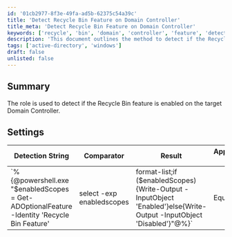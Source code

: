 ```yaml
---
id: '01cb2977-8f3e-49fa-ad5b-62375c54a39c'
title: 'Detect Recycle Bin Feature on Domain Controller'
title_meta: 'Detect Recycle Bin Feature on Domain Controller'
keywords: ['recycle', 'bin', 'domain', 'controller', 'feature', 'detection']
description: 'This document outlines the method to detect if the Recycle Bin feature is enabled on a target Domain Controller using a specific detection string and provides details on the applicable operating system.'
tags: ['active-directory', 'windows']
draft: false
unlisted: false
---
```

## Summary

The role is used to detect if the Recycle Bin feature is enabled on the target Domain Controller.

## Settings

| Detection String                                                                                                                                                     | Comparator | Result  | Applicable OS |
|----------------------------------------------------------------------------------------------------------------------------------------------------------------------|------------|---------|----------------|
| `%\{@powershell.exe "$enabledScopes = Get-ADOptionalFeature -Identity 'Recycle Bin Feature'|select -exp enabledscopes|format-list;if ($enabledScopes)\{Write-Output -InputObject 'Enabled'}else\{Write-Output -InputObject 'Disabled'}"@%}` | Equals     | Enabled | Windows        |













